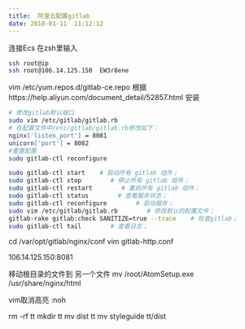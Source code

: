 ```yaml
---
title:  阿里云配置gitlab   
date: 2018-01-11  11:12:12 
---
```



连接Ecs
在zsh里输入

```bash
ssh root@ip 
ssh root@106.14.125.150  EW3r8ene
```

vim /etc/yum.repos.d/gitlab-ce.repo
根据https://help.aliyun.com/document_detail/52857.html 安装
```bash
# 修改gitlab默认端口
sudo vim /etc/gitlab/gitlab.rb
# 在配置文件中/etc/gitlab/gitlab.rb修改如下：
nginx['listen_port'] = 8081  
unicorn['port'] = 8082
#重置配置
sudo gitlab-ctl reconfigure 

sudo gitlab-ctl start    # 启动所有 gitlab 组件；
sudo gitlab-ctl stop        # 停止所有 gitlab 组件；
sudo gitlab-ctl restart        # 重启所有 gitlab 组件；
sudo gitlab-ctl status        # 查看服务状态；
sudo gitlab-ctl reconfigure        # 启动服务；
sudo vim /etc/gitlab/gitlab.rb        # 修改默认的配置文件；
gitlab-rake gitlab:check SANITIZE=true --trace    # 检查gitlab；
sudo gitlab-ctl tail        # 查看日志；
```
cd /var/opt/gitlab/nginx/conf
vim gitlab-http.conf

106.14.125.150:8081

移动根目录的文件到 另一个文件
mv /root/AtomSetup.exe /usr/share/nginx/html

vim取消高亮
:noh

rm -rf tt
mkdir tt
mv dist tt
mv styleguide tt/dist